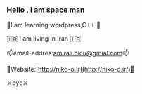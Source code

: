 ### Hello , I am space man 


🚀I am learning wordpress,C++ 🚀

🇮🇷 I am living in Iran 🇮🇷

📫email-addres:amirali.nicu@gmial.com📫

📰Website:[http://niko-o.ir](http://niko-o.ir/)📰

⚔️bye⚔️

